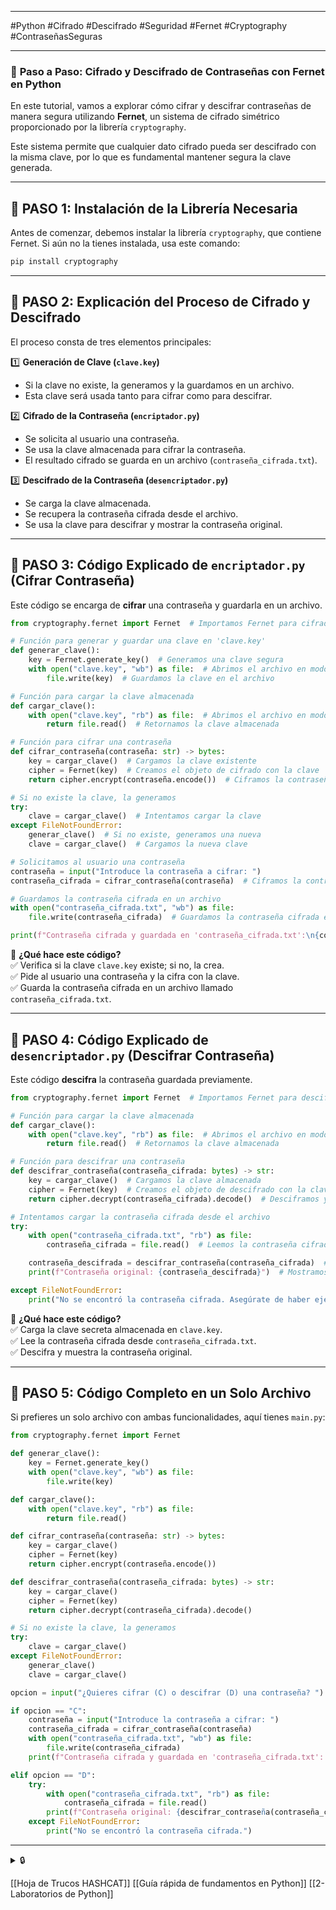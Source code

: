 
---

#Python #Cifrado #Descifrado #Seguridad #Fernet #Cryptography #ContraseñasSeguras

---
### 📖 **Paso a Paso: Cifrado y Descifrado de Contraseñas con Fernet en Python**

En este tutorial, vamos a explorar cómo cifrar y descifrar contraseñas de manera segura utilizando **Fernet**, un sistema de cifrado simétrico proporcionado por la librería `cryptography`.

Este sistema permite que cualquier dato cifrado pueda ser descifrado con la misma clave, por lo que es fundamental mantener segura la clave generada.

---

## **🔹 PASO 1: Instalación de la Librería Necesaria**

Antes de comenzar, debemos instalar la librería `cryptography`, que contiene Fernet. Si aún no la tienes instalada, usa este comando:

```bash
pip install cryptography
```

---

## **🔹 PASO 2: Explicación del Proceso de Cifrado y Descifrado**

El proceso consta de tres elementos principales:

1️⃣ **Generación de Clave (`clave.key`)**

- Si la clave no existe, la generamos y la guardamos en un archivo.
- Esta clave será usada tanto para cifrar como para descifrar.

2️⃣ **Cifrado de la Contraseña (`encriptador.py`)**

- Se solicita al usuario una contraseña.
- Se usa la clave almacenada para cifrar la contraseña.
- El resultado cifrado se guarda en un archivo (`contraseña_cifrada.txt`).

3️⃣ **Descifrado de la Contraseña (`desencriptador.py`)**

- Se carga la clave almacenada.
- Se recupera la contraseña cifrada desde el archivo.
- Se usa la clave para descifrar y mostrar la contraseña original.

---

## **🔹 PASO 3: Código Explicado de `encriptador.py` (Cifrar Contraseña)**

Este código se encarga de **cifrar** una contraseña y guardarla en un archivo.

```python
from cryptography.fernet import Fernet  # Importamos Fernet para cifrado y descifrado

# Función para generar y guardar una clave en 'clave.key'
def generar_clave():
    key = Fernet.generate_key()  # Generamos una clave segura
    with open("clave.key", "wb") as file:  # Abrimos el archivo en modo escritura binaria
        file.write(key)  # Guardamos la clave en el archivo

# Función para cargar la clave almacenada
def cargar_clave():
    with open("clave.key", "rb") as file:  # Abrimos el archivo en modo lectura binaria
        return file.read()  # Retornamos la clave almacenada

# Función para cifrar una contraseña
def cifrar_contraseña(contraseña: str) -> bytes:
    key = cargar_clave()  # Cargamos la clave existente
    cipher = Fernet(key)  # Creamos el objeto de cifrado con la clave
    return cipher.encrypt(contraseña.encode())  # Ciframos la contraseña y la retornamos

# Si no existe la clave, la generamos
try:
    clave = cargar_clave()  # Intentamos cargar la clave
except FileNotFoundError:
    generar_clave()  # Si no existe, generamos una nueva
    clave = cargar_clave()  # Cargamos la nueva clave

# Solicitamos al usuario una contraseña
contraseña = input("Introduce la contraseña a cifrar: ")
contraseña_cifrada = cifrar_contraseña(contraseña)  # Ciframos la contraseña

# Guardamos la contraseña cifrada en un archivo
with open("contraseña_cifrada.txt", "wb") as file:
    file.write(contraseña_cifrada)  # Guardamos la contraseña cifrada en binario

print(f"Contraseña cifrada y guardada en 'contraseña_cifrada.txt':\n{contraseña_cifrada}")
```

📌 **¿Qué hace este código?**  
✅ Verifica si la clave `clave.key` existe; si no, la crea.  
✅ Pide al usuario una contraseña y la cifra con la clave.  
✅ Guarda la contraseña cifrada en un archivo llamado `contraseña_cifrada.txt`.

---

## **🔹 PASO 4: Código Explicado de `desencriptador.py` (Descifrar Contraseña)**

Este código **descifra** la contraseña guardada previamente.

```python
from cryptography.fernet import Fernet  # Importamos Fernet para descifrado

# Función para cargar la clave almacenada
def cargar_clave():
    with open("clave.key", "rb") as file:  # Abrimos el archivo en modo lectura binaria
        return file.read()  # Retornamos la clave almacenada

# Función para descifrar una contraseña
def descifrar_contraseña(contraseña_cifrada: bytes) -> str:
    key = cargar_clave()  # Cargamos la clave almacenada
    cipher = Fernet(key)  # Creamos el objeto de descifrado con la clave
    return cipher.decrypt(contraseña_cifrada).decode()  # Desciframos y retornamos la contraseña en texto

# Intentamos cargar la contraseña cifrada desde el archivo
try:
    with open("contraseña_cifrada.txt", "rb") as file:
        contraseña_cifrada = file.read()  # Leemos la contraseña cifrada

    contraseña_descifrada = descifrar_contraseña(contraseña_cifrada)  # Desciframos la contraseña
    print(f"Contraseña original: {contraseña_descifrada}")  # Mostramos la contraseña descifrada

except FileNotFoundError:
    print("No se encontró la contraseña cifrada. Asegúrate de haber ejecutado 'encriptador.py' primero.")
```

📌 **¿Qué hace este código?**  
✅ Carga la clave secreta almacenada en `clave.key`.  
✅ Lee la contraseña cifrada desde `contraseña_cifrada.txt`.  
✅ Descifra y muestra la contraseña original.

---

## **🔹 PASO 5: Código Completo en un Solo Archivo**

Si prefieres un solo archivo con ambas funcionalidades, aquí tienes `main.py`:

```python
from cryptography.fernet import Fernet

def generar_clave():
    key = Fernet.generate_key()
    with open("clave.key", "wb") as file:
        file.write(key)

def cargar_clave():
    with open("clave.key", "rb") as file:
        return file.read()

def cifrar_contraseña(contraseña: str) -> bytes:
    key = cargar_clave()
    cipher = Fernet(key)
    return cipher.encrypt(contraseña.encode())

def descifrar_contraseña(contraseña_cifrada: bytes) -> str:
    key = cargar_clave()
    cipher = Fernet(key)
    return cipher.decrypt(contraseña_cifrada).decode()

# Si no existe la clave, la generamos
try:
    clave = cargar_clave()
except FileNotFoundError:
    generar_clave()
    clave = cargar_clave()

opcion = input("¿Quieres cifrar (C) o descifrar (D) una contraseña? ").upper()

if opcion == "C":
    contraseña = input("Introduce la contraseña a cifrar: ")
    contraseña_cifrada = cifrar_contraseña(contraseña)
    with open("contraseña_cifrada.txt", "wb") as file:
        file.write(contraseña_cifrada)
    print(f"Contraseña cifrada y guardada en 'contraseña_cifrada.txt': {contraseña_cifrada}")

elif opcion == "D":
    try:
        with open("contraseña_cifrada.txt", "rb") as file:
            contraseña_cifrada = file.read()
        print(f"Contraseña original: {descifrar_contraseña(contraseña_cifrada)}")
    except FileNotFoundError:
        print("No se encontró la contraseña cifrada.")
```

---

<details>
  <summary>🔒</summary>

gAAAAABnzE_eSYvY2JrDZFb_EBC023c4huAn9Bu27YdqbCSkTzbsqW0F8r_gCBXe6z541aZA3LfCeQXWjt2qNxzaFWLh0f_oJw==

</details>






[[Hoja de Trucos HASHCAT]]
[[Guía rápida de fundamentos en Python]]
[[2- Laboratorios de Python]]
